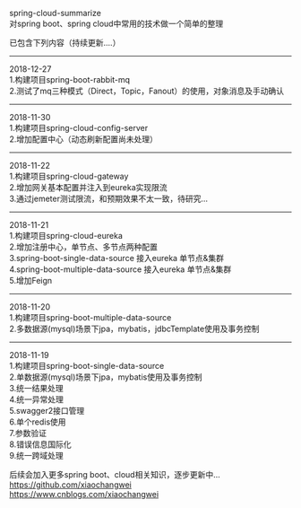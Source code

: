 spring-cloud-summarize  
对spring boot、spring cloud中常用的技术做一个简单的整理  
  
已包含下列内容（持续更新....）
*******************************************************  
2018-12-27  
1.构建项目spring-boot-rabbit-mq   
2.测试了mq三种模式（Direct，Topic，Fanout）的使用，对象消息及手动确认   
  
     
*******************************************************  
2018-11-30  
1.构建项目spring-cloud-config-server   
2.增加配置中心（动态刷新配置尚未处理）
  
     
*******************************************************  
2018-11-22  
1.构建项目spring-cloud-gateway   
2.增加网关基本配置并注入到eureka实现限流  
3.通过jemeter测试限流，和预期效果不太一致，待研究...   
  
  
*******************************************************  
2018-11-21  
1.构建项目spring-cloud-eureka   
2.增加注册中心，单节点、多节点两种配置  
3.spring-boot-single-data-source 接入eureka 单节点&集群  
4.spring-boot-multiple-data-source 接入eureka 单节点&集群  
5.增加Feign  
  
  
*******************************************************  
2018-11-20  
1.构建项目spring-boot-multiple-data-source   
2.多数据源(mysql)场景下jpa，mybatis，jdbcTemplate使用及事务控制   
  
*******************************************************  
2018-11-19  
1.构建项目spring-boot-single-data-source   
2.单数据源(mysql)场景下jpa，mybatis使用及事务控制  
3.统一结果处理  
4.统一异常处理  
5.swagger2接口管理  
6.单个redis使用  
7.参数验证  
8.错误信息国际化  
9.统一跨域处理  


  
  
  
  
后续会加入更多spring boot、cloud相关知识，逐步更新中...  
https://github.com/xiaochangwei  
https://www.cnblogs.com/xiaochangwei  
